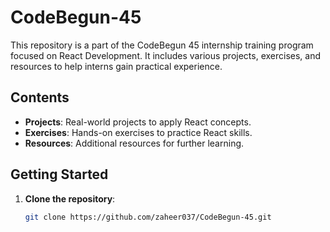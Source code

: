 # CodeBegun-45

This repository is a part of the CodeBegun 45 internship training program focused on React Development. It includes various projects, exercises, and resources to help interns gain practical experience.

## Contents

- **Projects**: Real-world projects to apply React concepts.
- **Exercises**: Hands-on exercises to practice React skills.
- **Resources**: Additional resources for further learning.

## Getting Started

1. **Clone the repository**:
   ```bash
   git clone https://github.com/zaheer037/CodeBegun-45.git